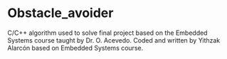 # Obstacle_avoider
C/C++ algorithm used to solve final project based on the Embedded Systems course taught by Dr. O. Acevedo. Coded and written by Yithzak Alarcón based on Embedded Systems course.
